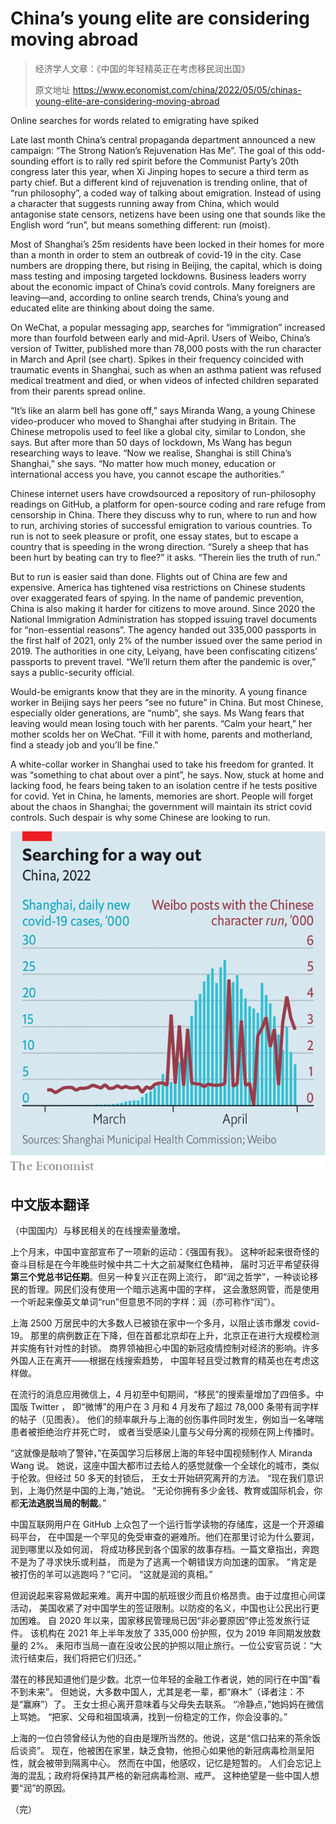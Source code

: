 # China’s young elite are considering moving abroad

> 经济学人文章：《中国的年轻精英正在考虑移民润出国》
>
> 原文地址 <https://www.economist.com/china/2022/05/05/chinas-young-elite-are-considering-moving-abroad>

Online searches for words related to emigrating have spiked

Late last month China’s central propaganda department announced a new campaign:
“The Strong Nation’s Rejuvenation Has Me”. The goal of this odd-sounding effort
is to rally red spirit before the Communist Party’s 20th congress later this
year, when Xi Jinping hopes to secure a third term as party chief. But a
different kind of rejuvenation is trending online, that of “run philosophy”, a
coded way of talking about emigration. Instead of using a character that
suggests running away from China, which would antagonise state censors, netizens
have been using one that sounds like the English word “run”, but means something
different: run (moist).

Most of Shanghai’s 25m residents have been locked in their homes for more than a
month in order to stem an outbreak of covid-19 in the city. Case numbers are
dropping there, but rising in Beijing, the capital, which is doing mass testing
and imposing targeted lockdowns. Business leaders worry about the economic
impact of China’s covid controls. Many foreigners are leaving—and, according to
online search trends, China’s young and educated elite are thinking about doing
the same.

On WeChat, a popular messaging app, searches for “immigration” increased more
than fourfold between early and mid-April. Users of Weibo, China’s version of
Twitter, published more than 78,000 posts with the run character in March and
April (see chart). Spikes in their frequency coincided with traumatic events in
Shanghai, such as when an asthma patient was refused medical treatment and died,
or when videos of infected children separated from their parents spread online.

“It’s like an alarm bell has gone off,” says Miranda Wang, a young Chinese
video-producer who moved to Shanghai after studying in Britain. The Chinese
metropolis used to feel like a global city, similar to London, she says. But
after more than 50 days of lockdown, Ms Wang has begun researching ways to
leave. “Now we realise, Shanghai is still China’s Shanghai,” she says. “No
matter how much money, education or international access you have, you cannot
escape the authorities.”

Chinese internet users have crowdsourced a repository of run-philosophy readings
on GitHub, a platform for open-source coding and rare refuge from censorship in
China. There they discuss why to run, where to run and how to run, archiving
stories of successful emigration to various countries. To run is not to seek
pleasure or profit, one essay states, but to escape a country that is speeding
in the wrong direction. “Surely a sheep that has been hurt by beating can try to
flee?” it asks. “Therein lies the truth of run.”

But to run is easier said than done. Flights out of China are few and expensive.
America has tightened visa restrictions on Chinese students over exaggerated
fears of spying. In the name of pandemic prevention, China is also making it
harder for citizens to move around. Since 2020 the National Immigration
Administration has stopped issuing travel documents for “non-essential reasons”.
The agency handed out 335,000 passports in the first half of 2021, only 2% of
the number issued over the same period in 2019. The authorities in one city,
Leiyang, have been confiscating citizens’ passports to prevent travel. “We’ll
return them after the pandemic is over,” says a public-security official.

Would-be emigrants know that they are in the minority. A young finance worker in
Beijing says her peers “see no future” in China. But most Chinese, especially
older generations, are “numb”, she says. Ms Wang fears that leaving would mean
losing touch with her parents. “Calm your heart,” her mother scolds her on
WeChat. “Fill it with home, parents and motherland, find a steady job and you’ll
be fine.”

A white-collar worker in Shanghai used to take his freedom for granted. It was
“something to chat about over a pint”, he says. Now, stuck at home and lacking
food, he fears being taken to an isolation centre if he tests positive for
covid. Yet in China, he laments, memories are short. People will forget about
the chaos in Shanghai; the government will maintain its strict covid controls.
Such despair is why some Chinese are looking to run.

![Searching for a way out](20220507_CNC149.png)

## 中文版本翻译

（中国国内）与移民相关的在线搜索量激增。

上个月末，中国中宣部宣布了一项新的运动：《强国有我》。
这种听起来很奇怪的奋斗目标是在今年晚些时候中共二十大之前凝聚红色精神，
届时习近平希望获得**第三个党总书记任期**。但另一种复兴正在网上流行，
即“润之哲学”，一种谈论移民的哲理。网民们没有使用一个暗示逃离中国的字样，
这会激怒网管，而是使用一个听起来像英文单词“run”但意思不同的字样：润（亦可称作“闰”）。

上海 2500 万居民中的大多数人已被锁在家中一个多月，以阻止该市爆发 covid-19。
那里的病例数正在下降，但在首都北京却在上升，北京正在进行大规模检测并实施有针对性的封锁。
商界领袖担心中国的新冠疫情控制对经济的影响。许多外国人正在离开——根据在线搜索趋势，
中国年轻且受过教育的精英也在考虑这样做。

在流行的消息应用微信上，4 月初至中旬期间，“移民”的搜索量增加了四倍多。中国版 Twitter ，
即“微博”的用户在 3 月和 4 月发布了超过 78,000 条带有润字样的帖子（见图表）。
他们的频率飙升与上海的创伤事件同时发生，例如当一名哮喘患者被拒绝治疗并死亡时，
或者当受感染儿童与父母分离的视频在网上传播时。

“这就像是敲响了警钟，”在英国学习后移居上海的年轻中国视频制作人 Miranda Wang 说。
她说，这座中国大都市过去给人的感觉就像一个全球化的城市，类似于伦敦。但经过 50 多天的封锁后，
王女士开始研究离开的方法。 “现在我们意识到，上海仍然是中国的上海，”她说。
“无论你拥有多少金钱、教育或国际机会，你都**无法逃脱当局的制裁**。”

中国互联网用户在 GitHub 上众包了一个运行哲学读物的存储库，这是一个开源编码平台，
在中国是一个罕见的免受审查的避难所。他们在那里讨论为什么要润，润到哪里以及如何润，
将成功移民到各个国家的故事存档。一篇文章指出，奔跑不是为了寻求快乐或利益，
而是为了逃离一个朝错误方向加速的国家。 “肯定是被打伤的羊可以逃跑吗？”它问。 “这就是润的真相。”

但润说起来容易做起来难。离开中国的航班很少而且价格昂贵。由于过度担心间谍活动，
美国收紧了对中国学生的签证限制。以防疫的名义，中国也让公民出行更加困难。
自 2020 年以来，国家移民管理局已因“非必要原因”停止签发旅行证件。
该机构在 2021 年上半年发放了 335,000 份护照，仅为 2019 年同期发放数量的 2%。
耒阳市当局一直在没收公民的护照以阻止旅行。一位公安官员说：“大流行结束后，我们将把它们归还。”

潜在的移民知道他们是少数。北京一位年轻的金融工作者说，她的同行在中国“看不到未来”。
但她说，大多数中国人，尤其是老一辈，都“麻木”（译者注：不是“赢麻”）了。
王女士担心离开意味着与父母失去联系。
“冷静点，”她妈妈在微信上骂她。 “把家、父母和祖国填满，找到一份稳定的工作，你会没事的。”

上海的一位白领曾经认为他的自由是理所当然的。他说，这是“信口拈来的茶余饭后谈资”。
现在，他被困在家里，缺乏食物，他担心如果他的新冠病毒检测呈阳性，就会被带到隔离中心。
然而在中国，他感叹，记忆是短暂的。
人们会忘记上海的混乱；政府将保持其严格的新冠病毒检测、戒严。
这种绝望是一些中国人想要“润”的原因。

（完）
